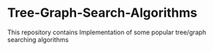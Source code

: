 # Tree-Graph-Search-Algorithms
This repository contains Implementation of some popular tree/graph searching algorithms
